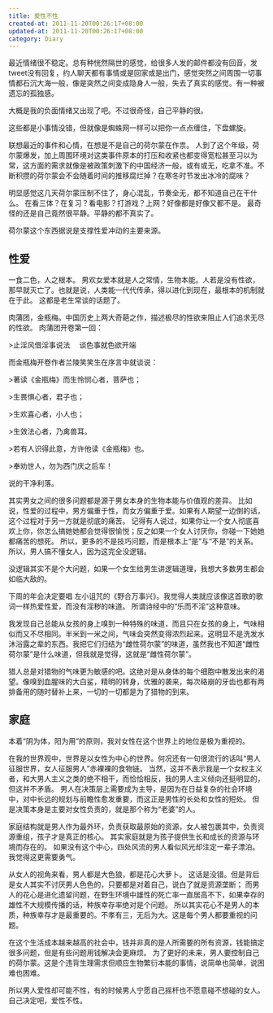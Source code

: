 ```yaml
---
title: 爱性不性
created-at: 2011-11-20T00:26:17+08:00
updated-at: 2011-11-20T00:26:17+08:00
category: Diary
---
```


最近情绪很不稳定。总有种恍然隔世的感觉，给很多人发的邮件都没有回音，发tweet没有回复，约人聊天都有事情或是回家或是出门，感觉突然之间周围一切事情都石沉大海一般，像是突然之间变成隐身人一般，失去了真实的感觉。有一种被遗忘的孤独感。

大概是我的负面情绪又出现了吧。不过很奇怪，自己平静的很。

这些都是小事情没错，但就像是蜘蛛网一样可以把你一点点缠住，下盘螺旋。

联想最近的事件和心情，在想是不是自己的荷尔蒙在作祟。
人到了这个年级，荷尔蒙爆发，加上周围环境对这类事件原本的打压和收紧也都变得宽松甚至习以为常，这方面的需求就像是被政策刺激下的中国经济一般，或有或无，吃拿不准。不断积攒的荷尔蒙会不会随着时间的推移腐烂掉？在寒冬时节发出冰冷的腐味？

明显感觉这几天荷尔蒙压制不住了，身心混乱，节奏全无，都不知道自己在干什么。
在看三体？在复习？看电影？打游戏？上网？好像都是好像又都不是。
最奇怪的还是自己竟然很平静。平静的都不真实了。

荷尔蒙这个东西据说是支撑性爱冲动的主要来源。

性爱
------

一食二色，人之根本。
男欢女爱本就是人之常情，生物本能。人若是没有性欲，那早就灭亡了。也就是说，人类能一代代传承，得以进化到现在，最根本的机制就在于此。
这都是老生常谈的话题了。

肉蒲团，金瓶梅。中国历史上两大奇葩之作，描述极尽的性欲来阻止人们追求无尽的性欲。
肉蒲团开卷第一回：

&gt;止淫风借淫事说法　 谈色事就色欲开端

而金瓶梅开卷作者兰陵笑笑生在序言中就谈说：

&gt;著读《金瓶梅》而生怜悯心者，菩萨也；

&gt;生畏惧心者，君子也；

&gt;生欢喜心者，小人也；

&gt;生效法心者，乃禽兽耳。

&gt;若有人识得此意，方许他读《金瓶梅》也。

&gt;奉劝世人，勿为西门庆之后车！

说的干净利落。

其实男女之间的很多问题都是源于男女本身的生物本能与价值观的差异。
比如说，性爱的过程中，男方偏重于性，而女方偏重于爱。如果有人期望一边倒的话，这个过程对于另一方就是彻底的痛苦。
记得有人说过，如果你让一个女人彻底喜欢上你，你怎么搞她她都会觉得很愉悦；反之如果一个女人讨厌你，你碰一下她她都痛苦的想死。
所以，更多的不是技巧问题，而是根本上“是”与“不是”的关系。所以，男人搞不懂女人，因为这完全没逻辑。

没逻辑其实不是个大问题，如果一个女生给男生讲逻辑道理，我想大多数男生都会如临大敌的。

下周的年会决定要唱 左小诅咒的《野合万事兴》。我觉得人类就应该像这首歌的歌词一样热爱性爱，而没有淫秽的味道。
所谓诗经中的“乐而不淫”这种意味。

我发现自己总能从女孩的身上嗅到一种特殊的味道，而且只在女孩的身上，气味相似而又不尽相同。半米到一米之间，气味会突然变得浓烈起来。这明显不是洗发水沐浴露之辈的东西。我把它们归结为“雌性荷尔蒙”的味道，虽然我也不知道“雌性荷尔蒙”是什么味道，但我就是觉得，这就是“雌性荷尔蒙”。

猎人总是对猎物的气味更为敏感的吧。这绝对是从身体的每个细胞中散发出来的渴望。像嗅到血腥味的大白鲨，精明的转身，优雅的袭来，每次硌崩的牙齿也都有两排备用的随时替补上来，一切的一切都是为了猎物的到来。

家庭
------

本着“阴为体，阳为用”的原则，我对女性在这个世界上的地位是极为重视的。

在我的世界观中，世界是以女性为中心的世界。何况还有一句很流行的话叫“男人征服世界，女人征服男人”赤裸裸的食物链。
当然，这并不表示我是一个女权主义者，和大男人主义之类的绝不相干，而恰恰相反，我的男人主义倾向还挺明显的，但这并不矛盾。
男人在决策层上需要成为主导，是因为在日益复杂的社会环境中，对中长远的规划与前瞻性愈发重要，而这正是男性的长处和女性的短处。
但是决策本身是主要对女性负责的，就是那个称为“老婆”的人。

家庭结构就是男人作为最外环，负责获取最原始的资源，女人被包裹其中，负责资源重组，孩子才是真正的核心。
其实家庭就是为孩子提供生长和成长的资源与环境而存在的。
如果没有这个中心，四处风流的男人看似风光却注定一辈子漂泊。我觉得这更需要勇气。

从女人的视角来看，男人都是大色狼，都是花心大萝卜。
这话是没错。但是背后是女人其实不讨厌男人色色的，只要都是对着自己，说白了就是资源垄断；
而男人的花心是进化遗留问题，在野生环境中雄性的死亡率一直居高不下，如果幸存的雄性不大规模传播的话，种族幸存率绝对是个问题。
所以其实花心不是男人的本质，种族幸存才是最重要的。不孝有三，无后为大。这是每个男人都要重视的问题。

在这个生活成本越来越高的社会中，钱并非真的是人所需要的所有资源，钱能搞定很多问题，但是有些问题用钱解决会更麻烦。
为了更好的未来，男人要控制自己的荷尔蒙。这是个违背生理需求但顺应生物繁衍本能的事情，说简单也简单，说困难也困难。

所以男人爱性却可能不性，有的时候男人宁愿自己摇杆也不愿意碰不想碰的女人。自己决定吧，爱性不性。
